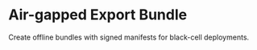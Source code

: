 # Air-gapped Export Bundle

Create offline bundles with signed manifests for black-cell deployments.
